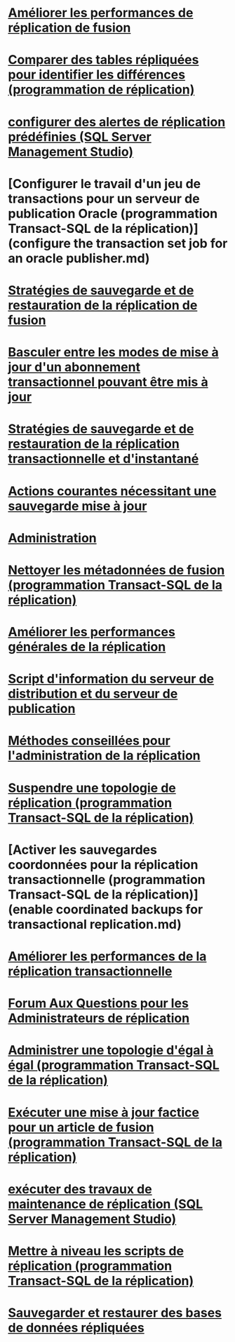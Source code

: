 # [Améliorer les performances de réplication de fusion](enhance-merge-replication-performance.md)
# [Comparer des tables répliquées pour identifier les différences (programmation de réplication)](compare-replicated-tables-for-differences-replication-programming.md)
# [configurer des alertes de réplication prédéfinies (SQL Server Management Studio)](configure-predefined-replication-alerts-sql-server-management-studio.md)
# [Configurer le travail d'un jeu de transactions pour un serveur de publication Oracle (programmation Transact-SQL de la réplication)](configure the transaction set job for an oracle publisher.md)
# [Stratégies de sauvegarde et de restauration de la réplication de fusion](strategies-for-backing-up-and-restoring-merge-replication.md)
# [Basculer entre les modes de mise à jour d'un abonnement transactionnel pouvant être mis à jour](switch-between-update-modes-for-an-updatable-transactional-subscription.md)
# [Stratégies de sauvegarde et de restauration de la réplication transactionnelle et d'instantané](strategies-for-backing-up-and-restoring-snapshot-and-transactional-replication.md)
# [Actions courantes nécessitant une sauvegarde mise à jour](common-actions-requiring-an-updated-backup.md)
# [Administration](administration-replication.md)
# [Nettoyer les métadonnées de fusion (programmation Transact-SQL de la réplication)](clean-up-merge-metadata-replication-transact-sql-programming.md)
# [Améliorer les performances générales de la réplication](enhance-general-replication-performance.md)
# [Script d'information du serveur de distribution et du serveur de publication](distributor-and-publisher-information-script.md)
# [Méthodes conseillées pour l'administration de la réplication](best-practices-for-replication-administration.md)
# [Suspendre une topologie de réplication (programmation Transact-SQL de la réplication)](quiesce-a-replication-topology-replication-transact-sql-programming.md)
# [Activer les sauvegardes coordonnées pour la réplication transactionnelle (programmation Transact-SQL de la réplication)](enable coordinated backups for transactional replication.md)
# [Améliorer les performances de la réplication transactionnelle](enhance-transactional-replication-performance.md)
# [Forum Aux Questions pour les Administrateurs de réplication](frequently-asked-questions-for-replication-administrators.md)
# [Administrer une topologie d'égal à égal (programmation Transact-SQL de la réplication)](administer-a-peer-to-peer-topology-replication-transact-sql-programming.md)
# [Exécuter une mise à jour factice pour un article de fusion (programmation Transact-SQL de la réplication)](perform-a-dummy-update-for-a-merge-article-replication-transact-sql-programming.md)
# [exécuter des travaux de maintenance de réplication (SQL Server Management Studio)](run-replication-maintenance-jobs-sql-server-management-studio.md)
# [Mettre à niveau les scripts de réplication (programmation Transact-SQL de la réplication)](upgrade-replication-scripts-replication-transact-sql-programming.md)
# [Sauvegarder et restaurer des bases de données répliquées](back-up-and-restore-replicated-databases.md)
